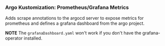 ### Argo Kustomization: Prometheus/Grafana Metrics

Adds scrape annotations to the argocd server to expose metrics for prometheus and
defines a grafana dashboard from the argo project.

**NOTE** The `grafanaDashboard.yaml` won't work if you don't have the 
grafana-operator installed.

